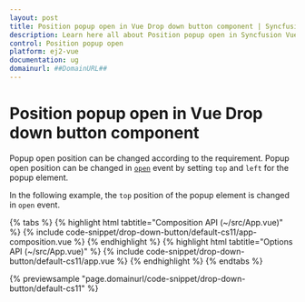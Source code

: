 ```yaml
---
layout: post
title: Position popup open in Vue Drop down button component | Syncfusion
description: Learn here all about Position popup open in Syncfusion Vue Drop down button component of Syncfusion Essential JS 2 and more.
control: Position popup open 
platform: ej2-vue
documentation: ug
domainurl: ##DomainURL##
---
```


# Position popup open in Vue Drop down button component

Popup open position can be changed according to the requirement. Popup open position can be changed in [`open`](https://ej2.syncfusion.com/vue/documentation/api/drop-down-button/#open) event by setting `top` and `left` for the popup element.

In the following example, the `top` position of the popup element is changed in `open` event.

{% tabs %}
{% highlight html tabtitle="Composition API (~/src/App.vue)" %}
{% include code-snippet/drop-down-button/default-cs11/app-composition.vue %}
{% endhighlight %}
{% highlight html tabtitle="Options API (~/src/App.vue)" %}
{% include code-snippet/drop-down-button/default-cs11/app.vue %}
{% endhighlight %}
{% endtabs %}
        
{% previewsample "page.domainurl/code-snippet/drop-down-button/default-cs11" %}